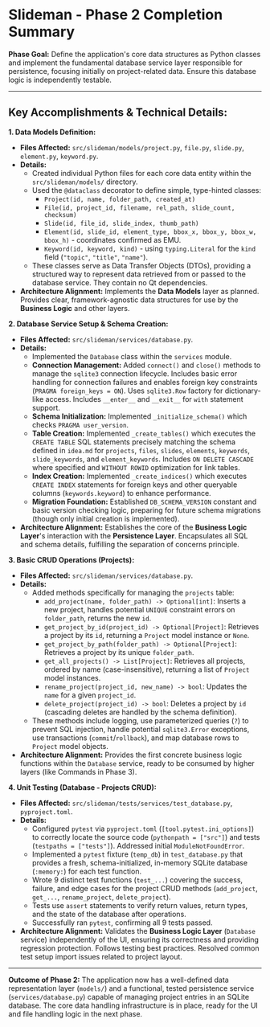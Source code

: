 # Slideman - Phase 2 Completion Summary

**Phase Goal:** Define the application's core data structures as Python classes and implement the fundamental database service layer responsible for persistence, focusing initially on project-related data. Ensure this database logic is independently testable.

---

## Key Accomplishments & Technical Details:

**1. Data Models Definition:**

*   **Files Affected:** `src/slideman/models/project.py`, `file.py`, `slide.py`, `element.py`, `keyword.py`.
*   **Details:**
    *   Created individual Python files for each core data entity within the `src/slideman/models/` directory.
    *   Used the `@dataclass` decorator to define simple, type-hinted classes:
        *   `Project(id, name, folder_path, created_at)`
        *   `File(id, project_id, filename, rel_path, slide_count, checksum)`
        *   `Slide(id, file_id, slide_index, thumb_path)`
        *   `Element(id, slide_id, element_type, bbox_x, bbox_y, bbox_w, bbox_h)` - coordinates confirmed as EMU.
        *   `Keyword(id, keyword, kind)` - using `typing.Literal` for the `kind` field (`"topic"`, `"title"`, `"name"`).
    *   These classes serve as Data Transfer Objects (DTOs), providing a structured way to represent data retrieved from or passed to the database service. They contain no Qt dependencies.
*   **Architecture Alignment:** Implements the **Data Models** layer as planned. Provides clear, framework-agnostic data structures for use by the **Business Logic** and other layers.

**2. Database Service Setup & Schema Creation:**

*   **Files Affected:** `src/slideman/services/database.py`.
*   **Details:**
    *   Implemented the `Database` class within the `services` module.
    *   **Connection Management:** Added `connect()` and `close()` methods to manage the `sqlite3` connection lifecycle. Includes basic error handling for connection failures and enables foreign key constraints (`PRAGMA foreign_keys = ON`). Uses `sqlite3.Row` factory for dictionary-like access. Includes `__enter__` and `__exit__` for `with` statement support.
    *   **Schema Initialization:** Implemented `_initialize_schema()` which checks `PRAGMA user_version`.
    *   **Table Creation:** Implemented `_create_tables()` which executes the `CREATE TABLE` SQL statements precisely matching the schema defined in `idea.md` for `projects`, `files`, `slides`, `elements`, `keywords`, `slide_keywords`, and `element_keywords`. Includes `ON DELETE CASCADE` where specified and `WITHOUT ROWID` optimization for link tables.
    *   **Index Creation:** Implemented `_create_indices()` which executes `CREATE INDEX` statements for foreign keys and other queryable columns (`keywords.keyword`) to enhance performance.
    *   **Migration Foundation:** Established `DB_SCHEMA_VERSION` constant and basic version checking logic, preparing for future schema migrations (though only initial creation is implemented).
*   **Architecture Alignment:** Establishes the core of the **Business Logic Layer**'s interaction with the **Persistence Layer**. Encapsulates all SQL and schema details, fulfilling the separation of concerns principle.

**3. Basic CRUD Operations (Projects):**

*   **Files Affected:** `src/slideman/services/database.py`.
*   **Details:**
    *   Added methods specifically for managing the `projects` table:
        *   `add_project(name, folder_path) -> Optional[int]`: Inserts a new project, handles potential `UNIQUE` constraint errors on `folder_path`, returns the new `id`.
        *   `get_project_by_id(project_id) -> Optional[Project]`: Retrieves a project by its `id`, returning a `Project` model instance or `None`.
        *   `get_project_by_path(folder_path) -> Optional[Project]`: Retrieves a project by its unique `folder_path`.
        *   `get_all_projects() -> List[Project]`: Retrieves all projects, ordered by name (case-insensitive), returning a list of `Project` model instances.
        *   `rename_project(project_id, new_name) -> bool`: Updates the `name` for a given `project_id`.
        *   `delete_project(project_id) -> bool`: Deletes a project by `id` (cascading deletes are handled by the schema definition).
    *   These methods include logging, use parameterized queries (`?`) to prevent SQL injection, handle potential `sqlite3.Error` exceptions, use transactions (`commit`/`rollback`), and map database rows to `Project` model objects.
*   **Architecture Alignment:** Provides the first concrete business logic functions within the `Database` service, ready to be consumed by higher layers (like Commands in Phase 3).

**4. Unit Testing (Database - Projects CRUD):**

*   **Files Affected:** `src/slideman/tests/services/test_database.py`, `pyproject.toml`.
*   **Details:**
    *   Configured `pytest` via `pyproject.toml` (`[tool.pytest.ini_options]`) to correctly locate the source code (`pythonpath = ["src"]`) and tests (`testpaths = ["tests"]`). Addressed initial `ModuleNotFoundError`.
    *   Implemented a `pytest` fixture (`temp_db`) in `test_database.py` that provides a fresh, schema-initialized, in-memory SQLite database (`:memory:`) for each test function.
    *   Wrote 9 distinct test functions (`test_...`) covering the success, failure, and edge cases for the project CRUD methods (`add_project`, `get_...`, `rename_project`, `delete_project`).
    *   Tests use `assert` statements to verify return values, return types, and the state of the database after operations.
    *   Successfully ran `pytest`, confirming all 9 tests passed.
*   **Architecture Alignment:** Validates the **Business Logic Layer** (`Database` service) independently of the UI, ensuring its correctness and providing regression protection. Follows testing best practices. Resolved common test setup import issues related to project layout.

---

**Outcome of Phase 2:** The application now has a well-defined data representation layer (`models/`) and a functional, tested persistence service (`services/database.py`) capable of managing project entries in an SQLite database. The core data handling infrastructure is in place, ready for the UI and file handling logic in the next phase.